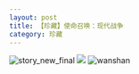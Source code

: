```yaml
---
layout: post
title: 【珍藏】使命召唤：现代战争
category: 珍藏
---
```

![story_new_final](http://rzda7rj3c.hd-bkt.clouddn.com/img/story_new_final_0322.png)
![](http://rzdb2xp2h.hd-bkt.clouddn.com/img/call-of-duty-220603-1.jpg)
![wanshan](http://rzda7rj3c.hd-bkt.clouddn.com/img/wanshan.png)





  




